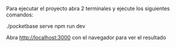 Para ejecutar el proyecto abra 2 terminales y ejecute los siguientes comandos:

./pocketbase serve
npm run dev


Abra [http://localhost:3000](http://localhost:3000) con el navegador para ver el resultado
